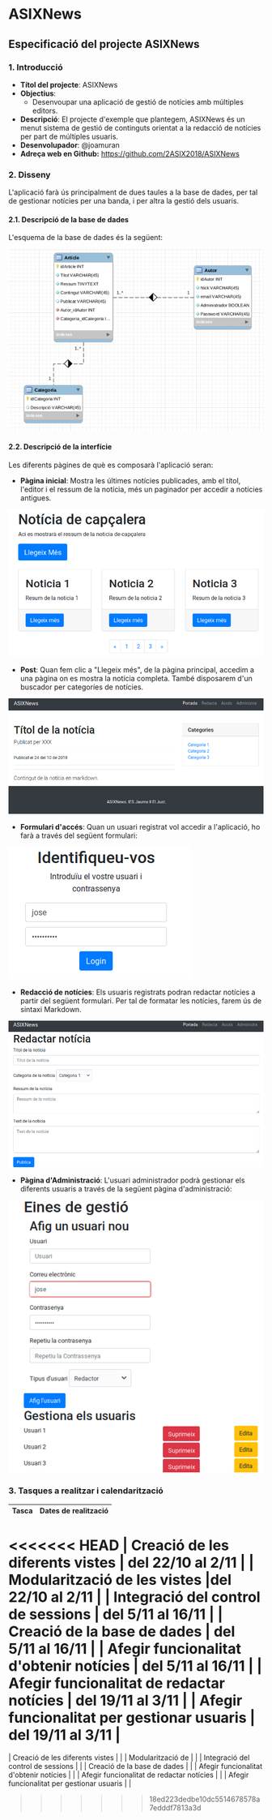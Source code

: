 # ASIXNews

## Especificació del projecte ASIXNews

### 1. Introducció

* **Títol del projecte**: ASIXNews
* **Objectius**: 
  * Desenvoupar una aplicació de gestió de notícies amb múltiples editors.
* **Descripció**: El projecte d'exemple que plantegem, ASIXNews és un menut sistema de gestió de continguts orientat a la redacció de notícies per part de múltiples usuaris.
* **Desenvolupador**: @joamuran
* **Adreça web en Github:** https://github.com/2ASIX2018/ASIXNews

### 2. Disseny

L'aplicació farà ús principalment de dues taules a la base de dades, per tal de gestionar notícies per una banda, i per altra la gestió dels usuaris.

#### 2.1. Descripció de la base de dades

L'esquema de la base de dades és la següent:

![Base de dades](imgs/bd.png)

#### 2.2. Descripció de la interfície 

Les diferents pàgines de què es composarà l'aplicació seran:

* **Pàgina inicial**: Mostra les últimes notícies publicades, amb el títol, l'editor i el ressum de la notícia, més un paginador per accedir a notícies antigues.

![Pàgina principal](imgs/principal.png)

* **Post**: Quan fem clic a "Llegeix més", de la pàgina principal, accedim a una pàgina on es mostra la notícia completa. També disposarem d'un buscador per categoríes de notícies.

![Pàgina principal](imgs/post.png)

* **Formulari d'accés**: Quan un usuari registrat vol accedir a l'aplicació, ho farà a través del següent formulari:

![Pàgina principal](imgs/login.png)

* **Redacció de notícies**: Els usuaris registrats podran redactar notícies a partir del següent formulari. Per tal de formatar les notícies, farem ús de sintaxi Markdown.

![Pàgina principal](imgs/redacta.png)

* **Pàgina d'Administració**: L'usuari administrador podrà gestionar els diferents usuaris a través de la següent pàgina d'administració:

![Pàgina principal](imgs/admin.png)

### 3. Tasques a realitzar i calendarització

| Tasca | Dates de realització |
|------|-------------|
<<<<<<< HEAD
| Creació de les diferents vistes | del 22/10 al 2/11 |
| Modularització de les vistes |del 22/10 al 2/11  |
| Integració del control de sessions | del 5/11 al 16/11 |
| Creació de la base de dades | del 5/11 al 16/11 |
| Afegir funcionalitat d'obtenir notícies | del 5/11 al 16/11 |
| Afegir funcionalitat de redactar notícies | del 19/11 al 3/11  |
| Afegir funcionalitat per gestionar usuaris | del 19/11 al 3/11 |
=======
| Creació de les diferents vistes |  |
| Modularització de | |
| Integració del control de sessions | |
| Creació de la base de dades | |
| Afegir funcionalitat d'obtenir notícies | |
| Afegir funcionalitat de redactar notícies | |
| Afegir funcionalitat per gestionar usuaris | |
>>>>>>> 18ed223dedbe10dc5514678578a7edddf7813a3d
